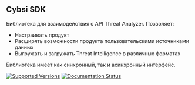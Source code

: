 Cybsi SDK
---------

Библиотека для взаимодействия с API Threat Analyzer. Позволяет:
* Настраивать продукт
* Расширять возможности продукта пользовательскими источниками данных
* Выгружать и загружать Threat Intelligence в различных форматах

Библиотека имеет как синхронный, так и асинхронный интерфейс.

[![Supported Versions](https://img.shields.io/pypi/pyversions/cybsi-sdk.svg)](https://pypi.org/project/cybsi-sdk/)
[![Documentation Status](https://readthedocs.org/projects/cybsi-sdk/badge/?version=latest)](https://cybsi-sdk.readthedocs.io/en/latest/?badge=latest)
